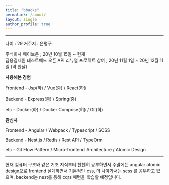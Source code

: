```yaml
---
title: "bbacks"
permalink: /about/
layout: single
author_profile: true
---
```


<hr/>

나이 : 29
거주지 : 은평구


주식회사 웨이브온 ; 20년 10월 15일 ~ 현재 <br/>
금융결제원 테스트베드 오픈 API 리뉴얼 프로젝트 참여 ; 20년 11월 1일 ~ 20년 12월 11일 (약 한달)


**사용해본 경험**

Frontend - Jsp(하) / Vue(중) / React(하)

Backend - Express(중) / Spring(중)

etc - Docker(하) / Docker Compose(히) / Git(하) 

**관심사**

Frontend - Angular / Webpack / Typescript / SCSS

Backend - Nest.js / Redis / Rest API / TypeOrm

etc - Git Flow Pattern / Micro-frontend Architecture / Atomic Design

<hr/>

현재 컴퓨터 구조와 같은 기초 지식부터 천천히 공부하면서 주말에는 angular atomic design으로 frontend 설계하면서 기본적인 css, 더 나아가서는 scss 를 공부하고 있으며, backend는 nest를 통해 cqrs 패턴을 학습할 예정입니다.
